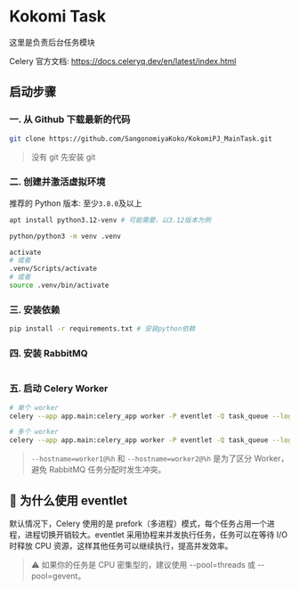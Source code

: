 # Kokomi Task

这里是负责后台任务模块

Celery 官方文档: <https://docs.celeryq.dev/en/latest/index.html>

## 启动步骤

### 一. 从 Github 下载最新的代码

```bash
git clone https://github.com/SangonomiyaKoko/KokomiPJ_MainTask.git
```

> 没有 git 先安装 git

### 二. 创建并激活虚拟环境

推荐的 Python 版本: 至少`3.8.0`及以上

```bash
apt install python3.12-venv # 可能需要，以3.12版本为例

python/python3 -m venv .venv

activate
# 或者
.venv/Scripts/activate
# 或者
source .venv/bin/activate
```

### 三. 安装依赖

```bash
pip install -r requirements.txt # 安装python依赖
```

### 四. 安装 RabbitMQ

```bash

```

### 五. 启动 Celery Worker

```bash
# 单个 worker
celery --app app.main:celery_app worker -P eventlet -Q task_queue --loglevel=debug

# 多个 worker
celery --app app.main:celery_app worker -P eventlet -Q task_queue --loglevel=info --hostname=worker1@%h
```

> `--hostname=worker1@%h` 和 `--hostname=worker2@%h` 是为了区分 Worker，避免 RabbitMQ 任务分配时发生冲突。

## 📌 为什么使用 eventlet

默认情况下，Celery 使用的是 prefork（多进程）模式，每个任务占用一个进程，进程切换开销较大。eventlet 采用协程来并发执行任务，任务可以在等待 I/O 时释放 CPU 资源，这样其他任务可以继续执行，提高并发效率。

> ⚠️ 如果你的任务是 CPU 密集型的，建议使用 --pool=threads 或 --pool=gevent。
